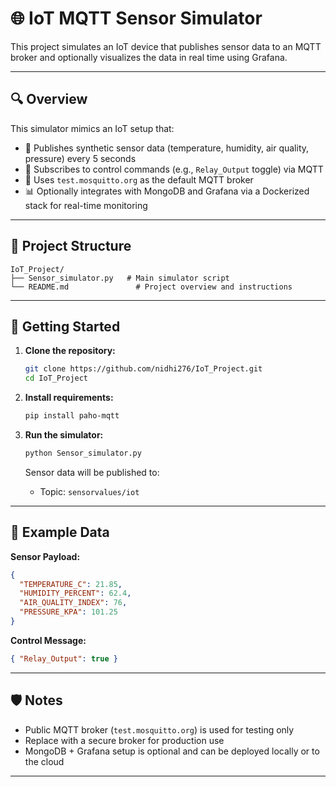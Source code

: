 
# 🌐 IoT MQTT Sensor Simulator

This project simulates an IoT device that publishes sensor data to an MQTT broker and optionally visualizes the data in real time using Grafana.

---

## 🔍 Overview

This simulator mimics an IoT setup that:

- 📡 Publishes synthetic sensor data (temperature, humidity, air quality, pressure) every 5 seconds  
- 📨 Subscribes to control commands (e.g., `Relay_Output` toggle) via MQTT  
- 🧰 Uses `test.mosquitto.org` as the default MQTT broker  
- 📊 Optionally integrates with MongoDB and Grafana via a Dockerized stack for real-time monitoring

---

## 📁 Project Structure

```
IoT_Project/
├── Sensor_simulator.py   # Main simulator script
└── README.md               # Project overview and instructions
```

---

## 🚀 Getting Started

1. **Clone the repository:**

   ```bash
   git clone https://github.com/nidhi276/IoT_Project.git
   cd IoT_Project
   ```

2. **Install requirements:**

   ```bash
   pip install paho-mqtt
   ```

3. **Run the simulator:**

   ```bash
   python Sensor_simulator.py
   ```

   Sensor data will be published to:
   - Topic: `sensorvalues/iot`

---

## 🧪 Example Data

**Sensor Payload:**
```json
{
  "TEMPERATURE_C": 21.85,
  "HUMIDITY_PERCENT": 62.4,
  "AIR_QUALITY_INDEX": 76,
  "PRESSURE_KPA": 101.25
}
```

**Control Message:**
```json
{ "Relay_Output": true }
```

---


## 🛡️ Notes

- Public MQTT broker (`test.mosquitto.org`) is used for testing only  
- Replace with a secure broker for production use  
- MongoDB + Grafana setup is optional and can be deployed locally or to the cloud

---

